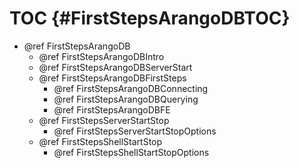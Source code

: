 TOC {#FirstStepsArangoDBTOC}
============================

- @ref FirstStepsArangoDB
  - @ref FirstStepsArangoDBIntro
  - @ref FirstStepsArangoDBServerStart
  - @ref FirstStepsArangoDBFirstSteps
    - @ref FirstStepsArangoDBConnecting
    - @ref FirstStepsArangoDBQuerying
    - @ref FirstStepsArangoDBFE
  - @ref FirstStepsServerStartStop
    - @ref FirstStepsServerStartStopOptions
  - @ref FirstStepsShellStartStop
    - @ref FirstStepsShellStartStopOptions
